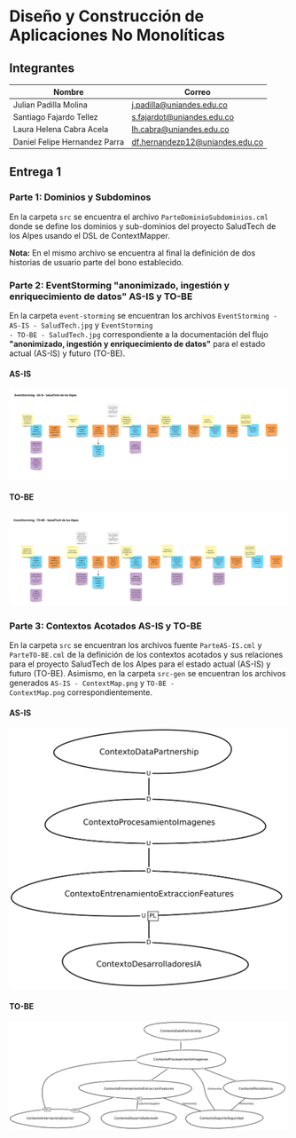 # Diseño y Construcción de Aplicaciones No Monolíticas

## Integrantes

|Nombre                        |Correo                           |
|------------------------------|---------------------------------|
|Julian Padilla Molina         |j.padilla@uniandes.edu.co        |
|Santiago Fajardo Tellez       |s.fajardot@uniandes.edu.co       |
|Laura Helena Cabra Acela      |lh.cabra@uniandes.edu.co         |
|Daniel Felipe Hernandez Parra |df.hernandezp12@uniandes.edu.co  |

## Entrega 1

### Parte 1: Dominios y Subdominos

En la carpeta <code>src</code> se encuentra el archivo <code>ParteDominioSubdominios.cml</code> donde se define los dominios y sub-dominios del proyecto SaludTech de los Alpes usando el DSL de ContextMapper.

**Nota:** En el mismo archivo se encuentra al final la definición de dos historias de usuario parte del bono establecido.

### Parte 2: EventStorming "anonimizado, ingestión y enriquecimiento de datos" AS-IS y TO-BE

En la carpeta <code>event-storming</code> se encuentran los archivos <code>EventStorming - AS-IS - SaludTech.jpg</code> y  <code>EventStorming - TO-BE - SaludTech.jpg</code> correspondiente a la documentación del flujo **"anonimizado, ingestión y enriquecimiento de datos"** para el estado actual (AS-IS) y futuro (TO-BE).

#### AS-IS

![EventStorming - AS-IS](event-storming/EventStorming%20-%20AS-IS%20-%20SaludTech.jpg)

#### TO-BE

![EventStorming - TO-BE](event-storming/EventStorming%20-%20TO-BE%20-%20SaludTech.jpg)

### Parte 3: Contextos Acotados AS-IS y TO-BE

En la carpeta <code>src</code> se encuentran los archivos fuente <code>ParteAS-IS.cml</code> y <code>ParteTO-BE.cml</code> de la definición de los contextos acotados y sus relaciones para el proyecto SaludTech de los Alpes para el estado actual (AS-IS) y futuro (TO-BE). Asimismo, en la carpeta <code>src-gen</code> se encuentran los archivos generados <code>AS-IS - ContextMap.png</code> y <code>TO-BE - ContextMap.png</code> correspondientemente.

#### AS-IS

![ContextoAcotado - AS-IS](src-gen/AS-IS%20-%20ContextMap.png)

#### TO-BE

![ContextoAcotado - TO-BE](src-gen/TO-BE%20-%20ContextMap.png)
